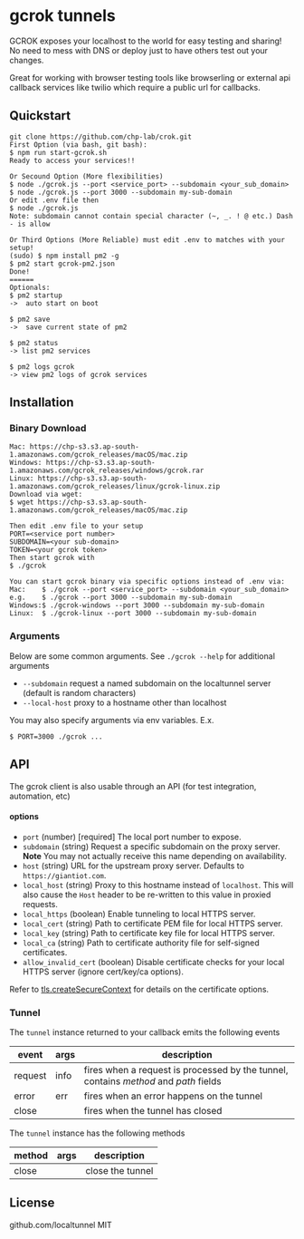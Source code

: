 # gcrok tunnels

GCROK exposes your localhost to the world for easy testing and sharing! No need to mess with DNS or deploy just to have others test out your changes.

Great for working with browser testing tools like browserling or external api callback services like twilio which require a public url for callbacks.

## Quickstart

```
git clone https://github.com/chp-lab/crok.git
First Option (via bash, git bash):
$ npm run start-gcrok.sh
Ready to access your services!!

Or Secound Option (More flexibilities)
$ node ./gcrok.js --port <service_port> --subdomain <your_sub_domain>
$ node ./gcrok.js --port 3000 --subdomain my-sub-domain
Or edit .env file then
$ node ./gcrok.js
Note: subdomain cannot contain special character (~, _. ! @ etc.) Dash - is allow

Or Third Options (More Reliable) must edit .env to matches with your setup!
(sudo) $ npm install pm2 -g
$ pm2 start gcrok-pm2.json
Done!
======
Optionals:
$ pm2 startup 
->  auto start on boot

$ pm2 save    
->  save current state of pm2        

$ pm2 status  
-> list pm2 services

$ pm2 logs gcrok  
-> view pm2 logs of gcrok services
```

## Installation

### Binary Download

```
Mac: https://chp-s3.s3.ap-south-1.amazonaws.com/gcrok_releases/macOS/mac.zip
Windows: https://chp-s3.s3.ap-south-1.amazonaws.com/gcrok_releases/windows/gcrok.rar
Linux: https://chp-s3.s3.ap-south-1.amazonaws.com/gcrok_releases/linux/gcrok-linux.zip
Download via wget: 
$ wget https://chp-s3.s3.ap-south-1.amazonaws.com/gcrok_releases/macOS/mac.zip
```

```
Then edit .env file to your setup
PORT=<service port number>
SUBDOMAIN=<your sub-domain>
TOKEN=<your gcrok token>
Then start gcrok with
$ ./gcrok

You can start gcrok binary via specific options instead of .env via:
Mac:    $ ./gcrok --port <service_port> --subdomain <your_sub_domain>
e.g.    $ ./gcrok --port 3000 --subdomain my-sub-domain
Windows:$ ./gcrok-windows --port 3000 --subdomain my-sub-domain
Linux:  $ ./gcrok-linux --port 3000 --subdomain my-sub-domain
```

### Arguments

Below are some common arguments. See `./gcrok --help` for additional arguments

- `--subdomain` request a named subdomain on the localtunnel server (default is random characters)
- `--local-host` proxy to a hostname other than localhost

You may also specify arguments via env variables. E.x.

```
$ PORT=3000 ./gcrok ...
```

## API

The gcrok client is also usable through an API (for test integration, automation, etc)

#### options

- `port` (number) [required] The local port number to expose.
- `subdomain` (string) Request a specific subdomain on the proxy server. **Note** You may not actually receive this name depending on availability.
- `host` (string) URL for the upstream proxy server. Defaults to `https://giantiot.com`.
- `local_host` (string) Proxy to this hostname instead of `localhost`. This will also cause the `Host` header to be re-written to this value in proxied requests.
- `local_https` (boolean) Enable tunneling to local HTTPS server.
- `local_cert` (string) Path to certificate PEM file for local HTTPS server.
- `local_key` (string) Path to certificate key file for local HTTPS server.
- `local_ca` (string) Path to certificate authority file for self-signed certificates.
- `allow_invalid_cert` (boolean) Disable certificate checks for your local HTTPS server (ignore cert/key/ca options).

Refer to [tls.createSecureContext](https://nodejs.org/api/tls.html#tls_tls_createsecurecontext_options) for details on the certificate options.

### Tunnel

The `tunnel` instance returned to your callback emits the following events

| event   | args | description                                                                          |
| ------- | ---- | ------------------------------------------------------------------------------------ |
| request | info | fires when a request is processed by the tunnel, contains _method_ and _path_ fields |
| error   | err  | fires when an error happens on the tunnel                                            |
| close   |      | fires when the tunnel has closed                                                     |

The `tunnel` instance has the following methods

| method | args | description      |
| ------ | ---- | ---------------- |
| close  |      | close the tunnel |

## License
github.com/localtunnel
MIT
